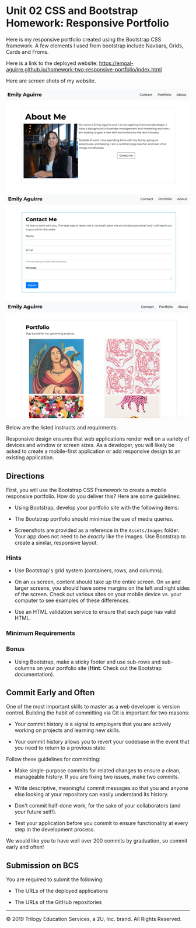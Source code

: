  # Unit 02 CSS and Bootstrap Homework: Responsive Portfolio

 Here is my responsive portfolio created using the Bootstrap CSS framework. 
 A few elements I used from bootstrap include Navbars, Grids, Cards and Froms.
 

 Here is a link to the deployed website: https://emgal-aguirre.github.io/homework-two-responsive-portfolio/index.html

Here are screen shots of my website. 


![ ](Assets/Images/Portfolio/About-me-ss.png)
![ ](Assets/Images/Portfolio/contact-me-ss.png)
![ ](Assets/Images/Portfolio/porfolio-ss.png)











Below are the listed instructs and requirments. 


Responsive design ensures that web applications render well on a variety of devices and window or screen sizes. As a developer, you will likely be asked to create a mobile-first application or add responsive design to an existing application. 


## Directions

First, you will use the Bootstrap CSS Framework to create a mobile responsive portfolio. How do you deliver this? Here are some guidelines:

<!-- * Create the following files files: `index.html`, `portfolio.html` and `contact.html`. -->

* Using Bootstrap, develop your portfolio site with the following items:

   <!-- * A navbar

   * A responsive layout

   * Responsive images -->

* The Bootstrap portfolio should minimize the use of media queries.

* Screenshots are provided as a reference in the `Assets/Images` folder. Your app does not need to be _exactly_ like the images. Use Bootstrap to create a similar, responsive layout.

### Hints

* Use Bootstrap's grid system (containers, rows, and columns).

* On an `xs` screen, content should take up the entire screen. On `sm` and larger screens, you should have some margins on the left and right sides of the screen. Check out various sites on your mobile device vs. your computer to see examples of these differences.

* Use an HTML validation service to ensure that each page has valid HTML.

### Minimum Requirements

<!-- * Functional, deployed application

* GitHub repository with README describing the project

* Navbar must be consistent on each page.

* Navbar on each page must contain links to Home/About, Contact, and Portfolio pages.

* All links must work.

* Must use semantic html.

* Each page must have valid and correct HTML. (use a validation service) -->
<!-- 
* Must contain your personalized information. (bio, name, images, links to social media, etc.) -->

<!-- * Must properly utilize Bootstrap components and grid system. -->


### Bonus

* Using Bootstrap, make a sticky footer and use sub-rows and sub-columns on your portfolio site (**Hint:** Check out the Bootstrap documentation).


## Commit Early and Often

One of the most important skills to master as a web developer is version control. Building the habit of committing via Git is important for two reasons:

* Your commit history is a signal to employers that you are actively working on projects and learning new skills.

* Your commit history allows you to revert your codebase in the event that you need to return to a previous state.

Follow these guidelines for committing:

* Make single-purpose commits for related changes to ensure a clean, manageable history. If you are fixing two issues, make two commits.

* Write descriptive, meaningful commit messages so that you and anyone else looking at your repository can easily understand its history.

* Don't commit half-done work, for the sake of your collaborators (and your future self!).

* Test your application before you commit to ensure functionality at every step in the development process.

We would like you to have well over 200 commits by graduation, so commit early and often!


## Submission on BCS

You are required to submit the following:

* The URLs of the deployed applications

* The URLs of the GitHub repositories

- - -

© 2019 Trilogy Education Services, a 2U, Inc. brand. All Rights Reserved.
